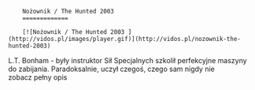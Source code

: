 
        Nożownik / The Hunted 2003 
        =============
        
        [![Nożownik / The Hunted 2003 ](http://vidos.pl/images/player.gif)](http://vidos.pl/nozownik-the-hunted-2003)
        
        
 L.T. Bonham - były instruktor Sił Specjalnych szkolił perfekcyjne maszyny do zabijania. Paradoksalnie, uczył czegoś, czego sam nigdy nie zobacz pełny opis
    